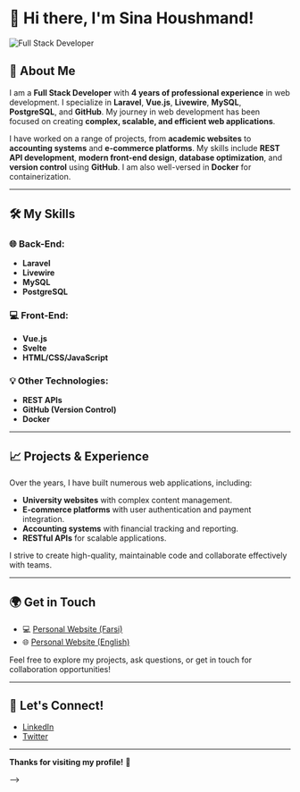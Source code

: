# 👋 Hi there, I'm **Sina Houshmand**!

![Full Stack Developer](https://i.ibb.co/JwKw8WyH/20250615-1032-simple-compose-01jxs69bmxe2vbfvzp979kr05j.png)

## 🚀 About Me
I am a **Full Stack Developer** with **4 years of professional experience** in web development. I specialize in **Laravel**, **Vue.js**, **Livewire**, **MySQL**, **PostgreSQL**, and **GitHub**. My journey in web development has been focused on creating **complex, scalable, and efficient web applications**.

I have worked on a range of projects, from **academic websites** to **accounting systems** and **e-commerce platforms**. My skills include **REST API development**, **modern front-end design**, **database optimization**, and **version control** using **GitHub**. I am also well-versed in **Docker** for containerization.

---

## 🛠️ My Skills

### 🌐 **Back-End:**
- **Laravel**
- **Livewire**
- **MySQL**
- **PostgreSQL**

### 💻 **Front-End:**
- **Vue.js**
- **Svelte**
- **HTML/CSS/JavaScript**

### 💡 **Other Technologies:**
- **REST APIs**
- **GitHub (Version Control)**
- **Docker**

---

## 📈 Projects & Experience
Over the years, I have built numerous web applications, including:
- **University websites** with complex content management.
- **E-commerce platforms** with user authentication and payment integration.
- **Accounting systems** with financial tracking and reporting.
- **RESTful APIs** for scalable applications.

I strive to create high-quality, maintainable code and collaborate effectively with teams.

---

## 🌍 Get in Touch
- 💻 [Personal Website (Farsi)](https://sinahoshmand.ir)
- 🌐 [Personal Website (English)](https://en.sinahoshmand.ir)

Feel free to explore my projects, ask questions, or get in touch for collaboration opportunities!

---

## 📧 Let's Connect!
- [LinkedIn](https://www.linkedin.com/in/sinahoshmand)
- [Twitter](https://twitter.com/sinahoshmand)

---

**Thanks for visiting my profile!** 🚀

-->
